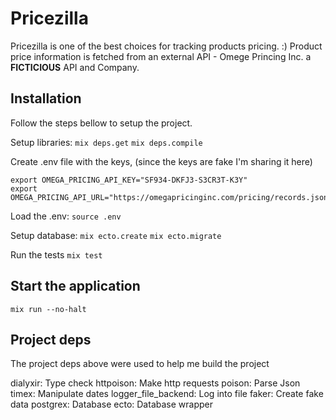 # Pricezilla

Pricezilla is one of the best choices for tracking products pricing. :)
Product price information is fetched from an external API - Omege Princing Inc.
a **FICTICIOUS** API and Company.

## Installation
Follow the steps bellow to setup the project.

Setup libraries:
`mix deps.get`
`mix deps.compile`

Create .env file with the keys, (since the keys are fake I'm sharing it here)
```
export OMEGA_PRICING_API_KEY="SF934-DKFJ3-S3CR3T-K3Y"
export OMEGA_PRICING_API_URL="https://omegapricinginc.com/pricing/records.json"
```

Load the .env:
`source .env`

Setup database:
`mix ecto.create`
`mix ecto.migrate`

Run the tests
`mix test`

## Start the application
`mix run --no-halt`

## Project deps
The project deps above were used to help me build the project

dialyxir: Type check
httpoison: Make http requests
poison: Parse Json
timex: Manipulate dates
logger_file_backend: Log into file
faker: Create fake data
postgrex: Database
ecto: Database wrapper
